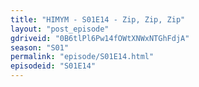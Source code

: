 ```yaml
---
title: "HIMYM - S01E14 - Zip, Zip, Zip"
layout: "post_episode"
gdriveid: "0B6tlPl6Pw14fOWtXNWxNTGhFdjA"
season: "S01"
permalink: "episode/S01E14.html"
episodeid: "S01E14"
---
```

